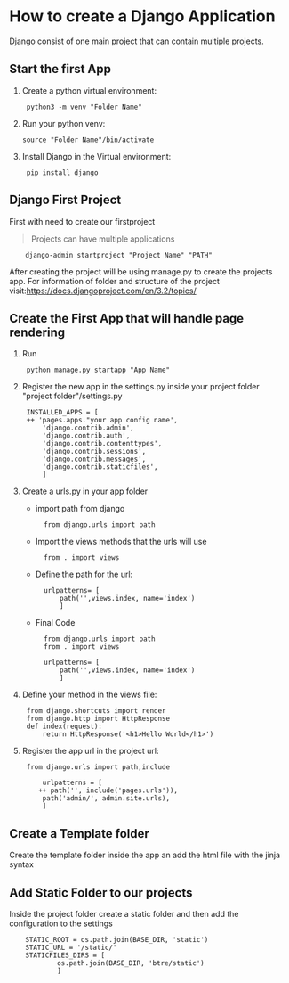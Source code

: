# How to create a Django Application

Django consist of one main project that can contain multiple projects.

## Start the first App

1. Create a python virtual environment:

        python3 -m venv "Folder Name"

2. Run your python venv:

       source "Folder Name"/bin/activate

3. Install Django in the Virtual environment:

        pip install django

## Django First Project

First with need to create our firstproject
>Projects can have multiple applications

        django-admin startproject "Project Name" "PATH"

After creating the project will be using manage.py to create the projects app. For information of folder and structure of the project visit:https://docs.djangoproject.com/en/3.2/topics/


## Create the First App that will handle page rendering

1. Run

        python manage.py startapp "App Name"

2. Register the new app in the settings.py inside your project folder "project folder"/settings.py

        INSTALLED_APPS = [
        ++ 'pages.apps."your app config name',
            'django.contrib.admin',
            'django.contrib.auth',
            'django.contrib.contenttypes',
            'django.contrib.sessions',
            'django.contrib.messages',
            'django.contrib.staticfiles',
            ]

3. Create a urls.py in your app folder 
    - import path from django

            from django.urls import path

    - Import the views methods that the urls will use 

            from . import views
    - Define the path for the url:

            urlpatterns= [
                path('',views.index, name='index')
                ]
    
    - Final Code
    
            from django.urls import path
            from . import views

            urlpatterns= [
                path('',views.index, name='index')
                ]

5. Define your method in the views file:

        from django.shortcuts import render
        from django.http import HttpResponse
        def index(request):
            return HttpResponse('<h1>Hello World</h1>')

6. Register the app url in the project url:


        from django.urls import path,include

            urlpatterns = [
           ++ path('', include('pages.urls')),
            path('admin/', admin.site.urls),
            ]


## Create a Template folder

Create the template folder inside the app an add the html file with the jinja syntax


## Add Static Folder to our projects

Inside the project folder create a static folder and then add the configuration to the settings

        STATIC_ROOT = os.path.join(BASE_DIR, 'static')
        STATIC_URL = '/static/'
        STATICFILES_DIRS = [
                os.path.join(BASE_DIR, 'btre/static')
                ]


    